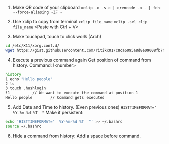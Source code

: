 1. Make QR code of your clipboard
	`xclip -o -s c | qrencode -o - | feh --force-aliasing -ZF -`

2. Use xclip to copy from terminal
	`xclip file_name`		<Only paste with middle mouse button>
	`xclip -sel clip file_name`	<Paste with Ctrl + V>

3. Make touchpad, touch to click work (Arch)
```bash
cd /etc/X11/xorg.conf.d/
wget https://gist.githubusercontent.com/ritikx01/c8ca6095a8d8e09008fb7fdbae7b0438/raw/397fd9ed6d901e5c6edfd81ddeeb0dfd31f41fae/99-synaptics-overrides.conf
```

4. Execute a previous command again
Get position of command from history.
Command: !\<number\>
```bash
history
1 echo "Hello people"
2 ls
3 touch .hushlogin
!1			// We want to execute the command at position 1
Hello people		// Command gets executed
```

5. Add Date and Time to history. (Even previous ones)
`HISTTIMEFORMAT="  %Y-%m-%d %T  "`
Make it persistent:
```bash
echo 'HISTTIMEFORMAT="  %Y-%m-%d %T  "' >> ~/.bashrc
source ~/.bashrc
```

6. Hide a command from history: Add a space before command.
